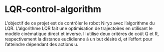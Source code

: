# LQR-control-algorithm
L’objectif de ce projet  est de contrôler le robot Niryo avec l’algorithme du LQR. L’algorithme LQR fait une optimisation de trajectoires en utilisant le modèle cinématique direct et inverse. Il utilise deux critères de coût Q et R, respectivement la distance euclidienne à un but désiré d, et l’effort pour l’atteindre dépendant des actions u.
